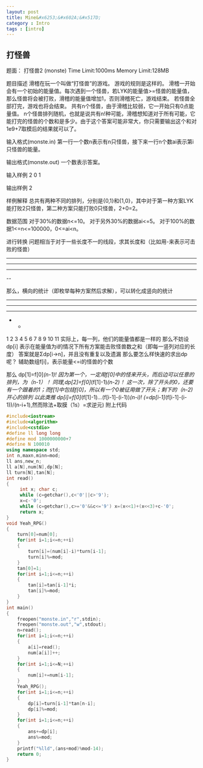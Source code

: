 ```yaml
---
layout: post
title: Mine&#x6253;&#x602A;&#x517D; 
category : Intro  
tags : [intro]
---
```


## &#x6253;&#x602A;&#x517D;

&#x9898;&#x9762;&#xFF1A;
&#x6253;&#x602A;&#x517D;2 (monste)
Time Limit:1000ms   Memory Limit:128MB


&#x9898;&#x76EE;&#x63CF;&#x8FF0;
&#x6ED1;&#x7A3D;&#x5728;&#x73A9;&#x4E00;&#x4E2A;&#x53EB;&#x505A;&#x201C;&#x6253;&#x602A;&#x517D;&#x201D;&#x7684;&#x6E38;&#x620F;&#x3002;
&#x6E38;&#x620F;&#x7684;&#x89C4;&#x5219;&#x662F;&#x8FD9;&#x6837;&#x7684;&#x3002;
&#x6ED1;&#x7A3D;&#x4E00;&#x5F00;&#x59CB;&#x4F1A;&#x6709;&#x4E00;&#x4E2A;&#x521D;&#x59CB;&#x7684;&#x80FD;&#x91CF;&#x503C;&#x3002;&#x6BCF;&#x6B21;&#x9047;&#x5230;&#x4E00;&#x4E2A;&#x602A;&#x517D;&#xFF0C;&#x82E5;LYK&#x7684;&#x80FD;&#x91CF;&#x503C;>=&#x602A;&#x517D;&#x7684;&#x80FD;&#x91CF;&#x503C;&#xFF0C;&#x90A3;&#x4E48;&#x602A;&#x517D;&#x5C06;&#x4F1A;&#x88AB;&#x6253;&#x8D25;&#xFF0C;&#x6ED1;&#x7A3D;&#x7684;&#x80FD;&#x91CF;&#x503C;&#x589E;&#x52A0;1&#xFF0C;&#x5426;&#x5219;&#x6ED1;&#x7A3D;&#x6B7B;&#x4EA1;&#xFF0C;&#x6E38;&#x620F;&#x7ED3;&#x675F;&#x3002;
&#x82E5;&#x602A;&#x517D;&#x5168;&#x90E8;&#x6253;&#x5B8C;&#xFF0C;&#x6E38;&#x620F;&#x4E5F;&#x5C06;&#x4F1A;&#x7ED3;&#x675F;&#x3002;
&#x5171;&#x6709;n&#x4E2A;&#x602A;&#x517D;&#xFF0C;&#x7531;&#x4E8E;&#x6ED1;&#x7A3D;&#x6BD4;&#x8F83;&#x5F31;&#xFF0C;&#x5B83;&#x4E00;&#x5F00;&#x59CB;&#x53EA;&#x6709;0&#x70B9;&#x80FD;&#x91CF;&#x503C;&#x3002;
n&#x4E2A;&#x602A;&#x517D;&#x6392;&#x5217;&#x968F;&#x673A;&#xFF0C;&#x4E5F;&#x5C31;&#x662F;&#x8BF4;&#x5171;&#x6709;n!&#x79CD;&#x53EF;&#x80FD;&#xFF0C;&#x6ED1;&#x7A3D;&#x60F3;&#x77E5;&#x9053;&#x5BF9;&#x4E8E;&#x6240;&#x6709;&#x53EF;&#x80FD;&#xFF0C;&#x5B83;&#x80FD;&#x6253;&#x5B8C;&#x7684;&#x602A;&#x517D;&#x7684;&#x4E2A;&#x6570;&#x548C;&#x662F;&#x591A;&#x5C11;&#x3002;&#x7531;&#x4E8E;&#x8FD9;&#x4E2A;&#x7B54;&#x6848;&#x53EF;&#x80FD;&#x975E;&#x5E38;&#x5927;&#xFF0C;&#x4F60;&#x53EA;&#x9700;&#x8981;&#x8F93;&#x51FA;&#x8FD9;&#x4E2A;&#x548C;&#x5BF9;1e9+7&#x53D6;&#x6A21;&#x540E;&#x7684;&#x7ED3;&#x679C;&#x5C31;&#x53EF;&#x4EE5;&#x4E86;&#x3002;


&#x8F93;&#x5165;&#x683C;&#x5F0F;(monste.in) 
&#x7B2C;&#x4E00;&#x884C;&#x4E00;&#x4E2A;&#x6570;n&#x8868;&#x793A;&#x6709;n&#x53EA;&#x602A;&#x517D;&#xFF0C;&#x63A5;&#x4E0B;&#x6765;&#x4E00;&#x884C;n&#x4E2A;&#x6570;ai&#x8868;&#x793A;&#x7B2C;i&#x53EA;&#x602A;&#x517D;&#x7684;&#x80FD;&#x91CF;&#x3002;


&#x8F93;&#x51FA;&#x683C;&#x5F0F;(monste.out)
&#x4E00;&#x4E2A;&#x6570;&#x8868;&#x793A;&#x7B54;&#x6848;&#x3002; 


&#x8F93;&#x5165;&#x6837;&#x4F8B;
2
0 1


&#x8F93;&#x51FA;&#x6837;&#x4F8B;
2


&#x6837;&#x4F8B;&#x89E3;&#x91CA;
&#x603B;&#x5171;&#x6709;&#x4E24;&#x79CD;&#x4E0D;&#x540C;&#x7684;&#x6392;&#x5217;&#xFF0C;&#x5206;&#x522B;&#x662F;{0,1}&#x548C;{1,0}&#xFF0C;&#x5176;&#x4E2D;&#x5BF9;&#x4E8E;&#x7B2C;&#x4E00;&#x79CD;&#x65B9;&#x6848;LYK&#x80FD;&#x6253;&#x8D25;2&#x53EA;&#x602A;&#x517D;&#xFF0C;&#x7B2C;&#x4E8C;&#x79CD;&#x65B9;&#x6848;&#x53EA;&#x80FD;&#x6253;&#x8D25;0&#x53EA;&#x602A;&#x517D;&#xFF0C;2+0=2&#x3002;


&#x6570;&#x636E;&#x8303;&#x56F4;
&#x5BF9;&#x4E8E;30%&#x7684;&#x6570;&#x636E;n<=10&#x3002;
&#x5BF9;&#x4E8E;&#x53E6;&#x5916;30%&#x7684;&#x6570;&#x636E;ai<=5&#x3002;
&#x5BF9;&#x4E8E;100%&#x7684;&#x6570;&#x636E;1<=n<=100000&#xFF0C;0<=ai<n&#x3002; 

&#x8FDB;&#x884C;&#x8F6C;&#x6362;
&#x95EE;&#x9898;&#x76F8;&#x5F53;&#x4E8E;&#x5BF9;&#x4E8E;&#x4E00;&#x4E9B;&#x957F;&#x5EA6;&#x4E0D;&#x4E00;&#x7684;&#x7EBF;&#x6BB5;&#xFF0C;&#x6C42;&#x5176;&#x957F;&#x5EA6;&#x548C;&#xFF08;&#x6BD4;&#x5982;&#x7528;-&#x6765;&#x8868;&#x793A;&#x53EF;&#x51FB;&#x8D25;&#x7684;&#x602A;&#x517D;&#xFF09;

---------
-----
-----------
--

&#x90A3;&#x4E48;&#xFF0C;&#x6A2A;&#x5411;&#x7684;&#x7EDF;&#x8BA1;&#xFF08;&#x5373;&#x679A;&#x4E3E;&#x6BCF;&#x79CD;&#x65B9;&#x6848;&#x7136;&#x540E;&#x6C42;&#x89E3;&#xFF09;&#xFF0C;&#x53EF;&#x4EE5;&#x8F6C;&#x5316;&#x6210;&#x7AD6;&#x5411;&#x7684;&#x7EDF;&#x8BA1;

-    -    -    -   -   -   -   -   -
-    -    -    -   -
-    -    -    -   -   -   -   -   -   -   -
-    -
1   2    3   4   5  6   7  8   9  10  11
&#x5B9E;&#x9645;&#x4E0A;&#xFF0C;&#x6BCF;&#x4E00;&#x5217;&#xFF0C;&#x4ED6;&#x4EEC;&#x7684;&#x80FD;&#x91CF;&#x503C;&#x90FD;&#x662F;&#x4E00;&#x6837;&#x7684;
&#x90A3;&#x4E48;&#x4E0D;&#x59A8;&#x8BBE;dp[i] &#x8868;&#x793A;&#x5728;&#x80FD;&#x91CF;&#x503C;&#x4E3A;i&#x7684;&#x60C5;&#x51B5;&#x4E0B;&#x6240;&#x6709;&#x65B9;&#x6848;&#x80FD;&#x51FB;&#x8D25;&#x602A;&#x517D;&#x6570;&#x4E4B;&#x548C;&#xFF08;&#x5373;&#x6BCF;&#x4E00;&#x7AD6;&#x5217;&#x5BF9;&#x5E94;&#x7684;&#x957F;&#x5EA6;&#xFF09;
&#x7B54;&#x6848;&#x5C31;&#x662F;&#x03A3;dp[i&#x2192;n]&#xFF0C;&#x5E76;&#x4E14;&#x6CA1;&#x6709;&#x91CD;&#x590D;&#x4EE5;&#x53CA;&#x9057;&#x6F0F;
&#x90A3;&#x4E48;&#x8981;&#x600E;&#x4E48;&#x6837;&#x5FEB;&#x901F;&#x7684;&#x6C42;&#x51FA;dp&#x5462;&#xFF1F;
&#x8F85;&#x52A9;&#x6570;&#x7EC4;f[i]&#xFF0C;&#x8868;&#x793A;&#x80FD;&#x91CF;<=i&#x7684;&#x602A;&#x517D;&#x7684;&#x4E2A;&#x6570;

&#x90A3;&#x4E48; dp[1]=f[0]*(n-1)!
&#x56E0;&#x4E3A;&#x7B2C;&#x4E00;&#x4E2A;&#xFF0C;&#x4E00;&#x5B9A;&#x7528;f[0]&#x4E2D;&#x7684;&#x602A;&#x6765;&#x5F00;&#x5934;&#xFF0C;&#x800C;&#x540E;&#x8FB9;&#x53EF;&#x4EE5;&#x4EFB;&#x610F;&#x7684;&#x6392;&#x5217;&#xFF0C;&#x4E3A;&#xFF08;n-1&#xFF09;&#xFF01;
&#x540C;&#x7406;,dp[2]=f[0]*(f[1]-1)*(n-2)&#xFF01;
&#x8FD9;&#x4E00;&#x6B21;&#xFF0C;&#x9664;&#x4E86;&#x5F00;&#x5934;&#x7684;0&#xFF0C;&#x8FD8;&#x8981;&#x6709;&#x4E00;&#x4E2A;&#x8DDF;&#x7740;&#x7684;1&#xFF1B;&#x800C;f[1]&#x4E2D;&#x5305;&#x62EC;f[0]&#xFF0C;&#x6240;&#x4EE5;&#x6709;&#x4E00;&#x4E2A;0&#x88AB;&#x5F81;&#x7528;&#x505A;&#x4E86;&#x5F00;&#x5934;&#xFF1B;&#x5269;&#x4E0B;&#x7684;&#xFF08;n-2)&#x5F00;&#x5FC3;&#x7684;&#x6392;&#x5217;
&#x4EE5;&#x6B64;&#x7C7B;&#x63A8;
dp[i]=f[0]*(f[1]-1)*...*(f[i-1]-(i-1))*(n-i)!
(=dp[i-1]*(f[i-1]-(i-1))/(n-i+1),&#x7136;&#x800C;&#x9664;&#x6CD5;+&#x53D6;&#x819C;&#xFF08;1s&#xFF09;=&#x6C42;&#x9006;&#x5143;)
&#x9644;&#x4E0A;&#x4EE3;&#x7801;
```cpp 
#include<iostream>
#include<algorithm>
#include<cstdio>
#define ll long long
#define mod 1000000000+7
#define N 100010
using namespace std;
int n,maxn,minn=mod;
ll ans,new_n;
ll a[N],num[N],dp[N];
ll turn[N],tan[N];
int read()
{
     int x; char c;
     while (c=getchar(),c<'0'||c>'9');
     x=c-'0';
     while (c=getchar(),c>='0'&&c<='9') x=(x<<1)+(x<<3)+c-'0';
     return x;
}
void Yeah_RPG()
{
	turn[0]=num[0];
	for(int i=1;i<=n;++i)
	{
		turn[i]=(num[i]-i)*turn[i-1];
		turn[i]%=mod;
	}
	tan[0]=1;
	for(int i=1;i<=n;++i)
	{
		tan[i]=tan[i-1]*i;
		tan[i]%=mod;
	}
}
int main()
{
	freopen("monste.in","r",stdin);
	freopen("monste.out","w",stdout); 
	n=read();
	for(int i=1;i<=n;++i)
	{
	    a[i]=read();
	    num[a[i]]++;
	}
	for(int i=1;i<=N;++i)
	{
		num[i]+=num[i-1];
	}
	Yeah_RPG();
	for(int i=1;i<=n;++i)
	{
		dp[i]=turn[i-1]*tan[n-i];
		dp[i]%=mod;
	}
	for(int i=1;i<=n;++i)
	{
		ans+=dp[i];
		ans%=mod;
	}
	printf("%lld",(ans+mod)%mod-14);
	return 0;
}
```
